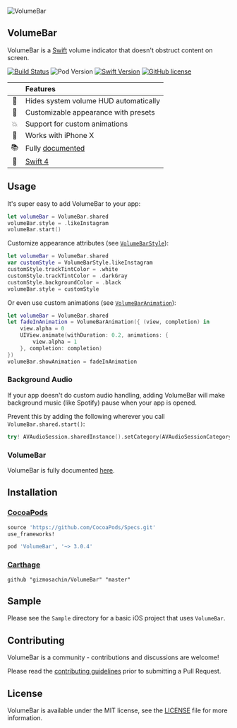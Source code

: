 ![VolumeBar](https://github.com/gizmosachin/VolumeBar/raw/master/VolumeBar.gif)

## VolumeBar

VolumeBar is a [Swift](https://developer.apple.com/swift/) volume indicator that doesn't obstruct content on screen.

[![Build Status](https://travis-ci.org/gizmosachin/VolumeBar.svg?branch=master)](https://travis-ci.org/gizmosachin/VolumeBar) ![Pod Version](https://img.shields.io/cocoapods/v/VolumeBar.svg) [![Swift Version](https://img.shields.io/badge/language-swift%204.0-brightgreen.svg)](https://developer.apple.com/swift) [![GitHub license](https://img.shields.io/badge/license-MIT-lightgrey.svg)](LICENSE)

|              | Features                                 |
| :----------: | :--------------------------------------- |
|  :no_good:   | Hides system volume HUD automatically    |
|    :art:     | Customizable appearance with presets     |
|    :boom:    | Support for custom animations            |
|   :iphone:   | Works with iPhone X                      |
|   :books:    | Fully [documented](http://gizmosachin.github.io/VolumeBar) |
| :baby_chick: | [Swift 4](https://developer.apple.com/swift/) |


## Usage

It's super easy to add VolumeBar to your app:

```swift
let volumeBar = VolumeBar.shared
volumeBar.style = .likeInstagram
volumeBar.start()
```

Customize appearance attributes (see [`VolumeBarStyle`](http://gizmosachin.github.io/VolumeBar/Structs/VolumeBarStyle.html)):
```swift
let volumeBar = VolumeBar.shared
var customStyle = VolumeBarStyle.likeInstagram
customStyle.trackTintColor = .white
customStyle.trackTintColor = .darkGray
customStyle.backgroundColor = .black
volumeBar.style = customStyle
```

Or even use custom animations (see [`VolumeBarAnimation`](http://gizmosachin.github.io/VolumeBar/Structs/VolumeBarAnimation.html)):
```swift
let volumeBar = VolumeBar.shared
let fadeInAnimation = VolumeBarAnimation({ (view, completion) in
	view.alpha = 0
	UIView.animate(withDuration: 0.2, animations: {
		view.alpha = 1
	}, completion: completion)
})
volumeBar.showAnimation = fadeInAnimation
```

### Background Audio
If your app doesn't do custom audio handling, adding VolumeBar will make background music (like Spotify) pause when your app is opened.

Prevent this by adding the following wherever you call `VolumeBar.shared.start()`:

```swift
try! AVAudioSession.sharedInstance().setCategory(AVAudioSessionCategoryAmbient)
```

### VolumeBar

VolumeBar is fully documented [here](http://gizmosachin.github.io/VolumeBar/).

## Installation

### [CocoaPods](http://cocoapods.org/)

```ruby
source 'https://github.com/CocoaPods/Specs.git'
use_frameworks!

pod 'VolumeBar', '~> 3.0.4'
```

### [Carthage](https://github.com/Carthage/Carthage)

```ogdl
github "gizmosachin/VolumeBar" "master"
```

## Sample
Please see the `Sample` directory for a basic iOS project that uses `VolumeBar`.

## Contributing
VolumeBar is a community - contributions and discussions are welcome!

Please read the [contributing guidelines](CONTRIBUTING.md) prior to submitting a Pull Request.

## License

VolumeBar is available under the MIT license, see the [LICENSE](https://github.com/gizmosachin/VolumeBar/blob/master/LICENSE) file for more information.
